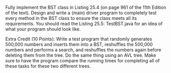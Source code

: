 Fully implement the BST class in Listing 25.4 (on page 961 of the 11th Edition of the text).  Design and write a (main) driver program to completely test every method in the BST class to ensure the class meets all its requirements. You should read the Listing 25.5: TestBST.java for an idea of what your program should look like.

Extra Credit (10 Points): Write a test program that randomly generates 500,000 numbers and inserts them into a BST, reshuffles the 500,000 numbers and performs a search, and reshuffles the numbers again before deleting them from the tree. Do the same thing using an AVL tree. Make sure to have the program compare the running times for completing all of these tasks for these two different trees.
